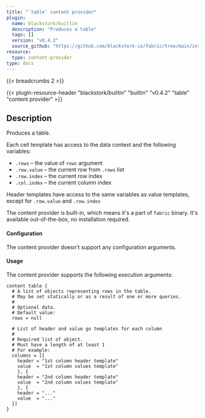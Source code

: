 ```yaml
---
title: "`table` content provider"
plugin:
  name: blackstork/builtin
  description: "Produces a table"
  tags: []
  version: "v0.4.2"
  source_github: "https://github.com/blackstork-io/fabric/tree/main/internal/builtin/"
resource:
  type: content-provider
type: docs
---
```


{{< breadcrumbs 2 >}}

{{< plugin-resource-header "blackstork/builtin" "builtin" "v0.4.2" "table" "content provider" >}}

## Description
Produces a table.

Each cell template has access to the data context and the following variables:
* `.rows` – the value of `rows` argument
* `.row.value` – the current row from `.rows` list
* `.row.index` – the current row index
* `.col.index` – the current column index

Header templates have access to the same variables as value templates,
except for `.row.value` and `.row.index`

The content provider is built-in, which means it's a part of `fabric` binary. It's available out-of-the-box, no installation required.


#### Configuration

The content provider doesn't support any configuration arguments.

#### Usage

The content provider supports the following execution arguments:

```hcl
content table {
  # A list of objects representing rows in the table.
  # May be set statically or as a result of one or more queries.
  #
  # Optional data.
  # Default value:
  rows = null

  # List of header and value go templates for each column
  #
  # Required list of object.
  # Must have a length of at least 1
  # For example:
  columns = [{
    header = "1st column header template"
    value  = "1st column values template"
    }, {
    header = "2nd column header template"
    value  = "2nd column values template"
    }, {
    header = "..."
    value  = "..."
  }]
}
```

